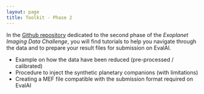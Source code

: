 ```yaml
---
layout: page
title: Toolkit - Phase 2
---
```


<link rel="stylesheet" href="https://www.w3schools.com/w3css/4/w3.css">

In the [Github repository](https://github.com/exoplanet-imaging-challenge/phase2/tree/main/tutorials) dedicated to the second phase of the <em>Exoplanet Imaging Data Challenge</em>, you will find tutorials to help you navigate through the data and to prepare your result files for submission on EvalAI.


* Example on how the data have been reduced (pre-processed / calibrated)
* Procedure to inject the synthetic planetary companions (with limitations)
* Creating a MEF file compatible with the submission format required on EvalAI
